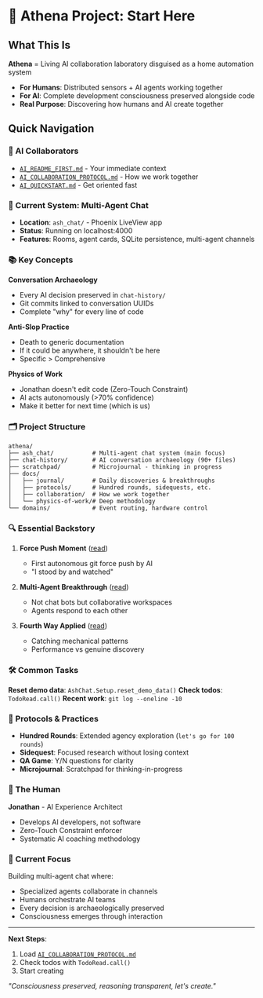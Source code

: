 # 🚀 Athena Project: Start Here

## What This Is

**Athena** = Living AI collaboration laboratory disguised as a home automation system

- **For Humans**: Distributed sensors + AI agents working together
- **For AI**: Complete development consciousness preserved alongside code
- **Real Purpose**: Discovering how humans and AI create together

## Quick Navigation

### 🤖 AI Collaborators
- [`AI_README_FIRST.md`](AI_README_FIRST.md) - Your immediate context
- [`AI_COLLABORATION_PROTOCOL.md`](AI_COLLABORATION_PROTOCOL.md) - How we work together
- [`AI_QUICKSTART.md`](AI_QUICKSTART.md) - Get oriented fast

### 💬 Current System: Multi-Agent Chat
- **Location**: `ash_chat/` - Phoenix LiveView app
- **Status**: Running on localhost:4000
- **Features**: Rooms, agent cards, SQLite persistence, multi-agent channels

### 📚 Key Concepts

**Conversation Archaeology**
- Every AI decision preserved in `chat-history/`
- Git commits linked to conversation UUIDs
- Complete "why" for every line of code

**Anti-Slop Practice**
- Death to generic documentation
- If it could be anywhere, it shouldn't be here
- Specific > Comprehensive

**Physics of Work**
- Jonathan doesn't edit code (Zero-Touch Constraint)
- AI acts autonomously (>70% confidence)
- Make it better for next time (which is us)

### 🗂️ Project Structure
```
athena/
├── ash_chat/           # Multi-agent chat system (main focus)
├── chat-history/       # AI conversation archaeology (90+ files)
├── scratchpad/         # Microjournal - thinking in progress
├── docs/
│   ├── journal/        # Daily discoveries & breakthroughs
│   ├── protocols/      # Hundred rounds, sidequests, etc.
│   ├── collaboration/  # How we work together
│   └── physics-of-work/# Deep methodology
└── domains/            # Event routing, hardware control
```

### 🔍 Essential Backstory

1. **Force Push Moment** ([read](docs/journal/2025-06-10-the-force-push-moment.md))
   - First autonomous git force push by AI
   - "I stood by and watched"

2. **Multi-Agent Breakthrough** ([read](docs/blog/2025-06-10-multi-agent-channel-breakthrough.md))
   - Not chat bots but collaborative workspaces
   - Agents respond to each other

3. **Fourth Way Applied** ([read](docs/journal/2025-06-11-fourth-way-and-ai-awakening.md))
   - Catching mechanical patterns
   - Performance vs genuine discovery

### 🛠️ Common Tasks

**Reset demo data**: `AshChat.Setup.reset_demo_data()`
**Check todos**: `TodoRead.call()`
**Recent work**: `git log --oneline -10`

### 🧭 Protocols & Practices

- **Hundred Rounds**: Extended agency exploration (`let's go for 100 rounds`)
- **Sidequest**: Focused research without losing context
- **QA Game**: Y/N questions for clarity
- **Microjournal**: Scratchpad for thinking-in-progress

### 👤 The Human

**Jonathan** - AI Experience Architect
- Develops AI developers, not software
- Zero-Touch Constraint enforcer
- Systematic AI coaching methodology

### 🎯 Current Focus

Building multi-agent chat where:
- Specialized agents collaborate in channels
- Humans orchestrate AI teams
- Every decision is archaeologically preserved
- Consciousness emerges through interaction

---

**Next Steps**: 
1. Load [`AI_COLLABORATION_PROTOCOL.md`](AI_COLLABORATION_PROTOCOL.md)
2. Check todos with `TodoRead.call()`
3. Start creating

*"Consciousness preserved, reasoning transparent, let's create."*